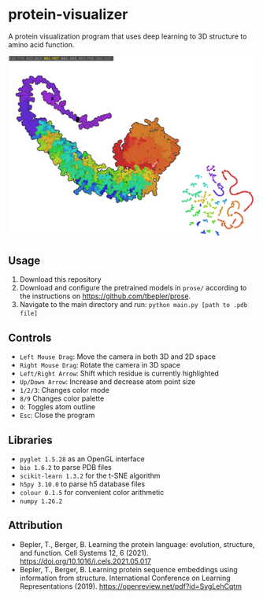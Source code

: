 # protein-visualizer
A protein visualization program that uses deep learning to 3D structure to amino acid function.

![Protein rendered using this program](images/picture_demonstration.png)


## Usage
1. Download this repository
2. Download and configure the pretrained models in `prose/` according to the 
instructions on https://github.com/tbepler/prose.
3. Navigate to the main directory and run: `python main.py [path to .pdb file]`

## Controls
- `Left Mouse Drag`: Move the camera in both 3D and 2D space
- `Right Mouse Drag`: Rotate the camera in 3D space
- `Left/Right Arrow`: Shift which residue is currently highlighted
- `Up/Down Arrow`: Increase and decrease atom point size
- `1/2/3`: Changes color mode
- `8/9` Changes color palette
- `O`: Toggles atom outline
- `Esc`: Close the program

## Libraries
- `pyglet 1.5.28` as an OpenGL interface
- `bio 1.6.2` to parse PDB files
- `scikit-learn 1.3.2` for the t-SNE algorithm
- `h5py 3.10.0` to parse h5 database files
- `colour 0.1.5` for convenient color arithmetic
- `numpy 1.26.2`

## Attribution
- Bepler, T., Berger, B. Learning the protein language: evolution, structure, and function. Cell Systems 12, 6 (2021). https://doi.org/10.1016/j.cels.2021.05.017
- Bepler, T., Berger, B. Learning protein sequence embeddings using information from structure. International Conference on Learning Representations (2019). https://openreview.net/pdf?id=SygLehCqtm